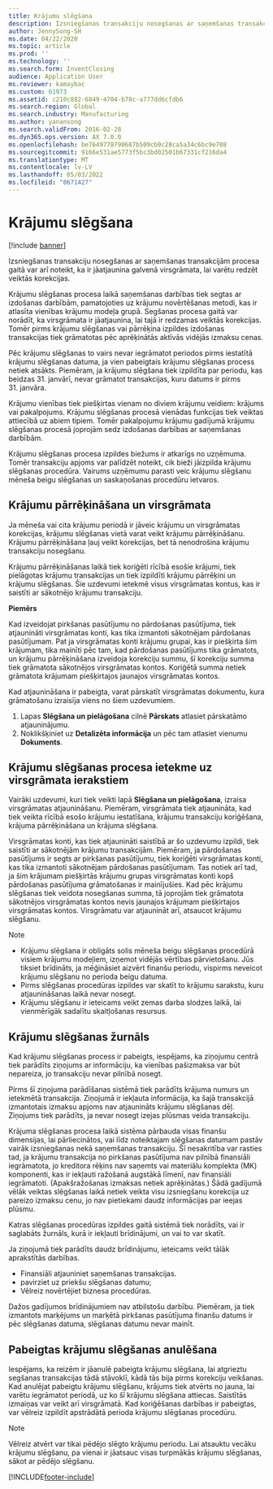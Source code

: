 ```yaml
---
title: Krājumu slēgšana
description: Izsniegšanas transakciju nosegšanas ar saņemšanas transakcijām procesa gaitā var arī noteikt, ka ir jāatjaunina galvenā virsgrāmata, lai varētu redzēt veiktās korekcijas.
author: JennySong-SH
ms.date: 04/22/2020
ms.topic: article
ms.prod: ''
ms.technology: ''
ms.search.form: InventClosing
audience: Application User
ms.reviewer: kamaybac
ms.custom: 61973
ms.assetid: c210c882-6849-4704-b78c-a777dd6cfdb6
ms.search.region: Global
ms.search.industry: Manufacturing
ms.author: yanansong
ms.search.validFrom: 2016-02-28
ms.dyn365.ops.version: AX 7.0.0
ms.openlocfilehash: be7649778790687b509cb0c28ca5a34c6bc9e708
ms.sourcegitcommit: 9166e531ae5773f5bc3bd02501b67331cf216da4
ms.translationtype: MT
ms.contentlocale: lv-LV
ms.lasthandoff: 05/03/2022
ms.locfileid: "8671427"
---
```

# <a name="inventory-close"></a>Krājumu slēgšana

[!include [banner](../includes/banner.md)]

Izsniegšanas transakciju nosegšanas ar saņemšanas transakcijām procesa gaitā var arī noteikt, ka ir jāatjaunina galvenā virsgrāmata, lai varētu redzēt veiktās korekcijas.

Krājumu slēgšanas procesa laikā saņemšanas darbības tiek segtas ar izdošanas darbībām, pamatojoties uz krājumu novērtēšanas metodi, kas ir atlasīta vienības krājumu modeļa grupā. Segšanas procesa gaitā var norādīt, ka virsgrāmata ir jāatjaunina, lai tajā ir redzamas veiktās korekcijas. Tomēr pirms krājumu slēgšanas vai pārrēķina izpildes izdošanas transakcijas tiek grāmatotas pēc aprēķinātās aktīvās vidējās izmaksu cenas. 

Pēc krājumu slēgšanas to vairs nevar iegrāmatot periodos pirms iestatītā krājumu slēgšanas datuma, ja vien pabeigtais krājumu slēgšanas process netiek atsākts. Piemēram, ja krājumu slēgšana tiek izpildīta par periodu, kas beidzas 31. janvārī, nevar grāmatot transakcijas, kuru datums ir pirms 31. janvāra. 

Krājumu vienības tiek piešķirtas vienam no diviem krājumu veidiem: krājums vai pakalpojums. Krājumu slēgšanas procesā vienādas funkcijas tiek veiktas attiecībā uz abiem tipiem. Tomēr pakalpojumu krājumu gadījumā krājumu slēgšanas procesā joprojām sedz izdošanas darbības ar saņemšanas darbībām. 

Krājumu slēgšanas procesa izpildes biežums ir atkarīgs no uzņēmuma. Tomēr transakciju apjoms var palīdzēt noteikt, cik bieži jāizpilda krājumu slēgšanas procedūra. Vairums uzņēmumu parasti veic krājumu slēgšanu mēneša beigu slēgšanas un saskaņošanas procedūru ietvaros.

## <a name="inventory-recalculation-and-the-general-ledger"></a>Krājumu pārrēķināšana un virsgrāmata
Ja mēneša vai cita krājumu periodā ir jāveic krājumu un virsgrāmatas korekcijas, krājumu slēgšanas vietā varat veikt krājumu pārrēķināšanu. Krājumu pārrēķināšana ļauj veikt korekcijas, bet tā nenodrošina krājumu transakciju nosegšanu. 

Krājumu pārrēķināšanas laikā tiek koriģēti rīcībā esošie krājumi, tiek pielāgotas krājumu transakcijas un tiek izpildīti krājumu pārrēķini un krājumu slēgšanas. Šie uzdevumi ietekmē visus virsgrāmatas kontus, kas ir saistīti ar sākotnējo krājumu transakciju. 

**Piemērs** 

Kad izveidojat pirkšanas pasūtījumu no pārdošanas pasūtījuma, tiek atjaunināti virsgrāmatas konti, kas tika izmantoti sākotnējam pārdošanas pasūtījumam. Pat ja virsgrāmatas konti krājumu grupai, kas ir piešķirta šim krājumam, tika mainīti pēc tam, kad pārdošanas pasūtījums tika grāmatots, un krājumu pārrēķināšana izveidoja korekciju summu, šī korekciju summa tiek grāmatota sākotnējos virsgrāmatas kontos. Koriģētā summa netiek grāmatota krājumam piešķirtajos jaunajos virsgrāmatas kontos. 

Kad atjaunināšana ir pabeigta, varat pārskatīt virsgrāmatas dokumentu, kura grāmatošanu izraisīja viens no šiem uzdevumiem.

1.  Lapas **Slēgšana un pielāgošana** cilnē **Pārskats** atlasiet pārskatāmo atjauninājumu.
2.  Noklikšķiniet uz **Detalizēta informācija** un pēc tam atlasiet vienumu **Dokuments**.

## <a name="effects-of-the-inventory-close-process-on-the-general-ledger"></a>Krājumu slēgšanas procesa ietekme uz virsgrāmata ierakstiem
Vairāki uzdevumi, kuri tiek veikti lapā **Slēgšana un pielāgošana**, izraisa virsgrāmatas atjaunināšanu. Piemēram, virsgrāmata tiek atjaunināta, kad tiek veikta rīcībā esošo krājumu iestatīšana, krājumu transakciju koriģēšana, krājuma pārrēķināšana un krājuma slēgšana. 

Virsgrāmatas konti, kas tiek atjaunināti saistībā ar šo uzdevumu izpildi, tiek saistīti ar sākotnējām krājumu transakcijām. Piemēram, ja pārdošanas pasūtījums ir segts ar pirkšanas pasūtījumu, tiek koriģēti virsgrāmatas konti, kas tika izmantoti sākotnējam pārdošanas pasūtījumam. Tas notiek arī tad, ja šim krājumam piešķirtās krājumu grupas virsgrāmatas konti kopš pārdošanas pasūtījuma grāmatošanas ir mainījušies. Kad pēc krājumu slēgšanas tiek veidota nosegšanas summa, tā joprojām tiek grāmatota sākotnējos virsgrāmatas kontos nevis jaunajos krājumam piešķirtajos virsgrāmatas kontos. Virsgrāmatu var atjaunināt arī, atsaucot krājumu slēgšanu. 

> [!NOTE] 
> - Krājumu slēgšana ir obligāts solis mēneša beigu slēgšanas procedūrā visiem krājumu modeļiem, izņemot vidējās vērtības pārvietošanu.  Jūs tiksiet brīdināts, ja mēģināsiet aizvērt finanšu periodu, vispirms neveicot krājumu slēgšanu no perioda beigu datuma.
> - Pirms slēgšanas procedūras izpildes var skatīt to krājumu sarakstu, kuru atjaunināšanas laikā nevar nosegt.
> - Krājumu slēgšanu ir ieteicams veikt zemas darba slodzes laikā, lai vienmērīgāk sadalītu skaitļošanas resursus.

## <a name="the-inventory-close-log"></a>Krājumu slēgšanas žurnāls
Kad krājumu slēgšanas process ir pabeigts, iespējams, ka ziņojumu centrā tiek parādīts ziņojums ar informāciju, ka vienības pašizmaksa var būt nepareiza, jo transakciju nevar pilnībā nosegt. 

Pirms šī ziņojuma parādīšanas sistēmā tiek parādīts krājuma numurs un ietekmētā transakcija. Ziņojumā ir iekļauta informācija, ka šajā transakcijā izmantotais izmaksu apjoms nav atjaunināts krājumu slēgšanas dēļ. Ziņojums tiek parādīts, ja nevar nosegt izejas plūsmas veida transakciju. 

Krājuma slēgšanas procesa laikā sistēma pārbauda visas finanšu dimensijas, lai pārliecinātos, vai līdz noteiktajam slēgšanas datumam pastāv vairāk izsniegšanas nekā saņemšanas transakciju. Šī nesakritība var rasties tad, ja krājumu transakcija no pirkšanas pasūtījuma nav pilnībā finansiāli iegrāmatota, jo kreditora rēķins nav saņemts vai materiālu komplekta (MK) komponenti, kas ir iekļauti ražošanā augstākā līmenī, nav finansiāli iegrāmatoti. (Apakšražošanas izmaksas netiek aprēķinātas.) Šādā gadījumā vēlāk veiktas slēgšanas laikā netiek veikta visu izsniegšanu korekcija uz pareizo izmaksu cenu, jo nav pietiekami daudz informācijas par ieejas plūsmu. 

Katras slēgšanas procedūras izpildes gaitā sistēmā tiek norādīts, vai ir saglabāts žurnāls, kurā ir iekļauti brīdinājumi, un vai to var skatīt. 

Ja ziņojumā tiek parādīts daudz brīdinājumu, ieteicams veikt tālāk aprakstītās darbības.

-   Finansiāli atjauniniet saņemšanas transakcijas.
-   pavirziet uz priekšu slēgšanas datumu;
-   Vēlreiz novērtējiet biznesa procedūras.

Dažos gadījumos brīdinājumiem nav atbilstošu darbību. Piemēram, ja tiek izmantots marķējums un marķētā pirkšanas pasūtījuma finanšu datums ir pēc slēgšanas datuma, slēgšanas datumu nevar mainīt.

## <a name="reversing-a-completed-inventory-close"></a>Pabeigtas krājumu slēgšanas anulēšana
Iespējams, ka reizēm ir jāanulē pabeigta krājumu slēgšana, lai atgrieztu segšanas transakcijas tādā stāvoklī, kādā tās bija pirms korekciju veikšanas. Kad anulējat pabeigtu krājumu slēgšanu, krājums tiek atvērts no jauna, lai varētu iegrāmatot periodā, uz ko šī krājumu slēgšana attiecas. Saistītās izmaiņas var veikt arī virsgrāmatā. Kad koriģēšanas darbības ir pabeigtas, var vēlreiz izpildīt apstrādātā perioda krājumu slēgšanas procedūru. 

> [!NOTE] 
> Vēlreiz atvērt var tikai pēdējo slēgto krājumu periodu. Lai atsauktu vecāku krājumu slēgšanu, pa vienai ir jāatsauc visas turpmākās krājumu slēgšanas, sākot ar pēdējo slēgšanu.



[!INCLUDE[footer-include](../../includes/footer-banner.md)]
